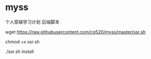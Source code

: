 # myss
个人穿越学习计划
后端脚本

wget https://raw.githubusercontent.com/cq520/myss/master/ssr.sh

chmod +x ssr.sh

./ssr.sh install


